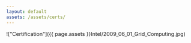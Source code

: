 ```yaml
---
layout: default
assets: /assets/certs/
---
```

!["Certification"]({{ page.assets }}Intel/2009_06_01_Grid_Computing.jpg)
